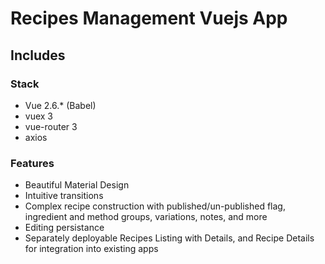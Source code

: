 # Recipes Management Vuejs App
## Includes 

### Stack
- Vue 2.6.* (Babel)
- vuex 3
- vue-router 3
- axios

### Features
- Beautiful Material Design
- Intuitive transitions
- Complex recipe construction with published/un-published flag, ingredient and method groups, variations, notes, and more
- Editing persistance
- Separately deployable Recipes Listing with Details, and Recipe Details for integration into existing apps 